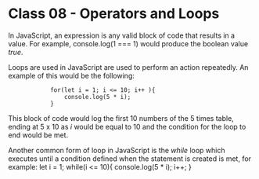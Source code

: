 # Class 08 - Operators and Loops

In JavaScript, an expression is any valid block of code that results in a value. For example, 
                console.log(1 === 1) 
would produce the boolean value _true_.

Loops are used in JavaScript are used to perform an action repeatedly. An example of this would be the following:

                for(let i = 1; i <= 10; i++ ){
                    console.log(5 * i);
                }

This block of code would log the first 10 numbers of the 5 times table, ending at 5 x 10 as _i_ would be equal to 10 and the condition for the loop to end would be met. 

Another common form of loop in JavaScript is the _while_ loop which executes until a condition defined when the statement is created is met, for example: 
                let i = 1;
                while(i <= 10){
                    console.log(5 * i);
                    i++;
                }